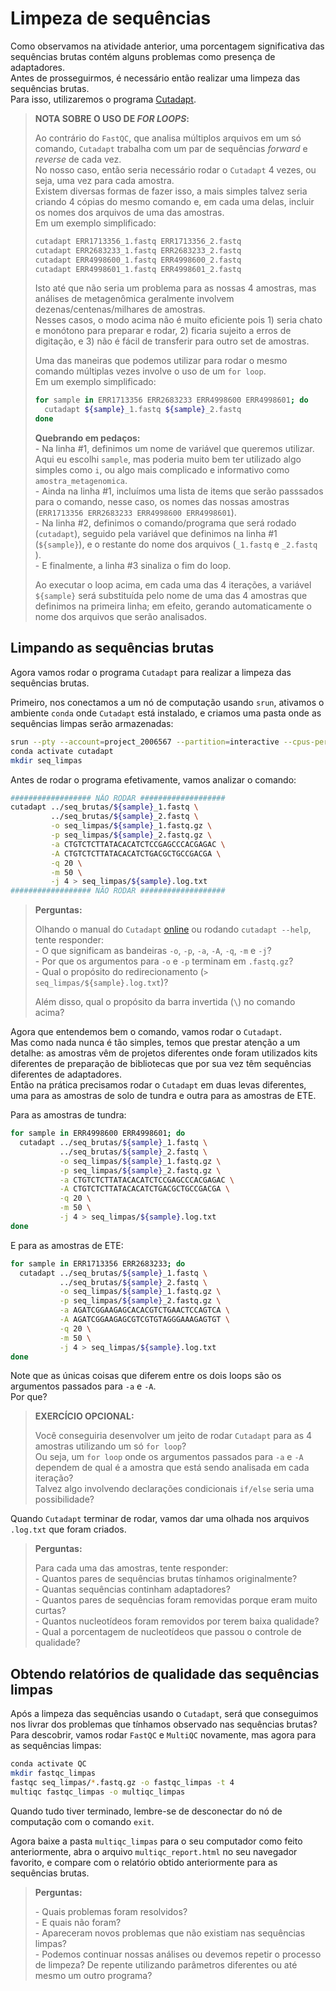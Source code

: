 # Limpeza de sequências

Como observamos na atividade anterior, uma porcentagem significativa das sequências brutas contém alguns problemas como presença de adaptadores.  
Antes de prosseguirmos, é necessário então realizar uma limpeza das sequências brutas.  
Para isso, utilizaremos o programa [Cutadapt](https://cutadapt.readthedocs.io/en/stable/).  

> **NOTA SOBRE O USO DE *FOR LOOPS*:**  
> 
> Ao contrário do `FastQC`, que analisa múltiplos arquivos em um só comando, `Cutadapt` trabalha com um par de sequências *forward* e *reverse* de cada vez.  
> No nosso caso, então seria necessário rodar o `Cutadapt` 4 vezes, ou seja, uma vez para cada amostra.  
> Existem diversas formas de fazer isso, a mais simples talvez seria criando 4 cópias do mesmo comando e, em cada uma delas, incluir os nomes dos arquivos de uma das amostras.  
> Em um exemplo simplificado:  
> 
> ```bash
> cutadapt ERR1713356_1.fastq ERR1713356_2.fastq
> cutadapt ERR2683233_1.fastq ERR2683233_2.fastq
> cutadapt ERR4998600_1.fastq ERR4998600_2.fastq
> cutadapt ERR4998601_1.fastq ERR4998601_2.fastq
> ```  
> 
> Isto até que não seria um problema para as nossas 4 amostras, mas análises de metagenômica geralmente involvem dezenas/centenas/milhares de amostras.  
> Nesses casos, o modo acima não é muito eficiente pois 1) seria chato e monótono para preparar e rodar, 2) ficaria sujeito a erros de digitação, e 3) não é fácil de transferir para outro set de amostras.  
> 
> Uma das maneiras que podemos utilizar para rodar o mesmo comando múltiplas vezes involve o uso de um `for loop`.  
> Em um exemplo simplificado:
> 
> ```bash
> for sample in ERR1713356 ERR2683233 ERR4998600 ERR4998601; do
>   cutadapt ${sample}_1.fastq ${sample}_2.fastq
> done
> ```
> 
> **Quebrando em pedaços:**  
> \- Na linha #1, definimos um nome de variável que queremos utilizar. Aqui eu escolhi `sample`, mas poderia muito bem ter utilizado algo simples como `i`, ou algo mais complicado e informativo como `amostra_metagenomica`.  
> \- Ainda na linha #1, incluímos uma lista de items que serão passsados para o comando, nesse caso, os nomes das nossas amostras (`ERR1713356 ERR2683233 ERR4998600 ERR4998601`).  
> \- Na linha #2, definimos o comando/programa que será rodado (`cutadapt`), seguido pela variável que definimos na linha #1 (`${sample}`), e o restante do nome dos arquivos (`_1.fastq` e `_2.fastq` ).  
> \- E finalmente, a linha #3 sinaliza o fim do loop.  
> 
> Ao executar o loop acima, em cada uma das 4 iterações, a variável `${sample}` será substituída pelo nome de uma das 4 amostras que definimos na primeira linha; em efeito, gerando automaticamente o nome dos arquivos que serão analisados.  

## Limpando as sequências brutas

Agora vamos rodar o programa `Cutadapt` para realizar a limpeza das sequências brutas.  

Primeiro, nos conectamos a um nó de computação usando `srun`, ativamos o ambiente `conda` onde `Cutadapt` está instalado, e criamos uma pasta onde as sequências limpas serão armazenadas:  

```bash
srun --pty --account=project_2006567 --partition=interactive --cpus-per-task=4 --mem=2000 --time=02:00:00 bash
conda activate cutadapt
mkdir seq_limpas
```

Antes de rodar o programa efetivamente, vamos analizar o comando:

```bash
################## NÃO RODAR ###################
cutadapt ../seq_brutas/${sample}_1.fastq \
         ../seq_brutas/${sample}_2.fastq \
         -o seq_limpas/${sample}_1.fastq.gz \
         -p seq_limpas/${sample}_2.fastq.gz \
         -a CTGTCTCTTATACACATCTCCGAGCCCACGAGAC \
         -A CTGTCTCTTATACACATCTGACGCTGCCGACGA \
         -q 20 \
         -m 50 \
         -j 4 > seq_limpas/${sample}.log.txt
################## NÃO RODAR ###################
```

> **Perguntas:**  
> 
> Olhando o manual do `Cutadapt` [online](https://cutadapt.readthedocs.io/en/stable/index.html) ou rodando `cutadapt --help`, tente responder:  
> \- O que significam as bandeiras `-o`, `-p`, `-a`, `-A`, `-q`, `-m` e `-j`?  
> \- Por que os argumentos para `-o` e `-p` terminam em `.fastq.gz`?  
> \- Qual o propósito do redirecionamento (`> seq_limpas/${sample}.log.txt`)?  
> 
> Além disso, qual o propósito da barra invertida (`\`) no comando acima?


Agora que entendemos bem o comando, vamos rodar o `Cutadapt`.  
Mas como nada nunca é tão simples, temos que prestar atenção a um detalhe: as amostras vêm de projetos diferentes onde foram utilizados kits diferentes de preparação de bibliotecas que por sua vez têm sequências diferentes de adaptadores.  
Então na prática precisamos rodar o `Cutadapt` em duas levas diferentes, uma para as amostras de solo de tundra e outra para as amostras de ETE.  

Para as amostras de tundra:  

```bash
for sample in ERR4998600 ERR4998601; do
  cutadapt ../seq_brutas/${sample}_1.fastq \
           ../seq_brutas/${sample}_2.fastq \
           -o seq_limpas/${sample}_1.fastq.gz \
           -p seq_limpas/${sample}_2.fastq.gz \
           -a CTGTCTCTTATACACATCTCCGAGCCCACGAGAC \
           -A CTGTCTCTTATACACATCTGACGCTGCCGACGA \
           -q 20 \
           -m 50 \
           -j 4 > seq_limpas/${sample}.log.txt
done
```

E para as amostras de ETE:  

```bash
for sample in ERR1713356 ERR2683233; do
  cutadapt ../seq_brutas/${sample}_1.fastq \
           ../seq_brutas/${sample}_2.fastq \
           -o seq_limpas/${sample}_1.fastq.gz \
           -p seq_limpas/${sample}_2.fastq.gz \
           -a AGATCGGAAGAGCACACGTCTGAACTCCAGTCA \
           -A AGATCGGAAGAGCGTCGTGTAGGGAAAGAGTGT \
           -q 20 \
           -m 50 \
           -j 4 > seq_limpas/${sample}.log.txt
done
```

Note que as únicas coisas que diferem entre os dois loops são os argumentos passados para `-a` e `-A`.  
Por que?

> **EXERCÍCIO OPCIONAL:**  
> 
> Você conseguiria desenvolver um jeito de rodar `Cutadapt` para as 4 amostras utilizando um só `for loop`?  
> Ou seja, um `for loop` onde os argumentos passados para `-a` e `-A` dependem de qual é a amostra que está sendo analisada em cada iteração?  
> Talvez algo involvendo declarações condicionais `if/else` seria uma possibilidade? 

Quando `Cutadapt` terminar de rodar, vamos dar uma olhada nos arquivos `.log.txt` que foram criados.  

> **Perguntas:**  
> 
> Para cada uma das amostras, tente responder:  
> \- Quantos pares de sequências brutas tínhamos originalmente?  
> \- Quantas sequências continham adaptadores?  
> \- Quantos pares de sequências foram removidas porque eram muito curtas?  
> \- Quantos nucleotídeos foram removidos por terem baixa qualidade?  
> \- Qual a porcentagem de nucleotídeos que passou o controle de qualidade?

## Obtendo relatórios de qualidade das sequências limpas

Após a limpeza das sequências usando o `Cutadapt`, será que conseguimos nos livrar dos problemas que tínhamos observado nas sequências brutas?  
Para descobrir, vamos rodar `FastQC` e `MultiQC` novamente, mas agora para as sequências limpas:  

```bash
conda activate QC
mkdir fastqc_limpas
fastqc seq_limpas/*.fastq.gz -o fastqc_limpas -t 4
multiqc fastqc_limpas -o multiqc_limpas
```

Quando tudo tiver terminado, lembre-se de desconectar do nó de computação com o comando `exit`.  

Agora baixe a pasta `multiqc_limpas` para o seu computador como feito anteriormente, abra o arquivo `multiqc_report.html` no seu navegador favorito, e compare com o relatório obtido anteriormente para as sequências brutas.  

> **Perguntas:** 
>
> \- Quais problemas foram resolvidos?  
> \- E quais não foram?  
> \- Apareceram novos problemas que não existiam nas sequências limpas?  
> \- Podemos continuar nossas análises ou devemos repetir o processo de limpeza? De repente utilizando parâmetros diferentes ou até mesmo  um outro programa?
